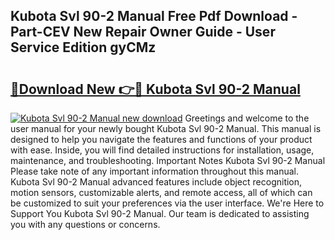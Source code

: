 ## Kubota Svl 90-2 Manual Free Pdf Download - Part-CEV New Repair Owner Guide - User Service Edition gyCMz

# <h2><a href="http://bc91945.oget.top/?id=Kubota+Svl+90-2+Manual">🔗Download New 👉🔴 Kubota Svl 90-2 Manual</a></h2>

[![Kubota Svl 90-2 Manual new download](https://i.imgur.com/5g1atiW.png)](http://bc91945.oget.top/?id=Kubota+Svl+90-2+Manual)
Greetings and welcome to the user manual for your newly bought Kubota Svl 90-2 Manual. This manual is designed to help you navigate the features and functions of your product with ease. Inside, you will find detailed instructions for installation, usage, maintenance, and troubleshooting. Important Notes Kubota Svl 90-2 Manual Please take note of any important information throughout this manual. Kubota Svl 90-2 Manual advanced features include object recognition, motion sensors, customizable alerts, and remote access, all of which can be customized to suit your preferences via the user interface. We're Here to Support You Kubota Svl 90-2 Manual. Our team is dedicated to assisting you with any questions or concerns.
